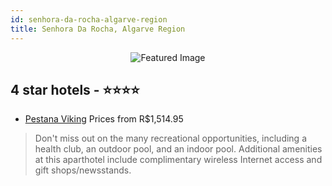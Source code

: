 ```yaml
---
id: senhora-da-rocha-algarve-region
title: Senhora Da Rocha, Algarve Region
---
```


<center><img src="https://i.travelapi.com/hotels/1000000/930000/922700/922673/448961b6_z.jpg" alt="Featured Image" /></center>


##  4 star hotels - ⭐️⭐️⭐️⭐️

-    [Pestana Viking](https://us.hurb.com/hotels/senhora-da-rocha/pestana-viking-JNP-JP731651?cmp=18055) Prices from R$1,514.95
   > Don't miss out on the many recreational opportunities, including a health club, an outdoor pool, and an indoor pool. Additional amenities at this aparthotel include complimentary wireless Internet access and gift shops/newsstands.
